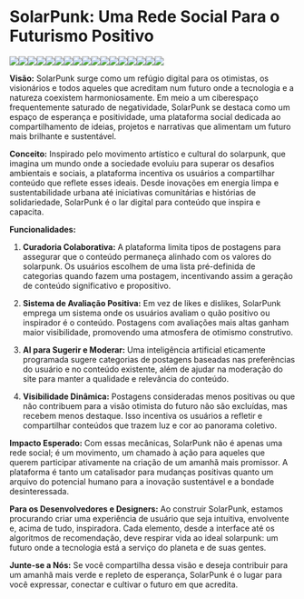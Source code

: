 # SolarPunk: Uma Rede Social Para o Futurismo Positivo
<img src="https://img.shields.io/badge/Flutter-02569B?style=for-the-badge&logo=flutter&logoColor=white"/><img src="https://img.shields.io/badge/firebase-ffca28?style=for-the-badge&logo=firebase&logoColor=black"/><img src="https://img.shields.io/badge/Dart-0175C2?style=for-the-badge&logo=dart&logoColor=white"/><img src="https://img.shields.io/badge/Android_Studio-3DDC84?style=for-the-badge&logo=android-studio&logoColor=white"/><img src="https://img.shields.io/badge/Adobe_XD-FF61F6?style=for-the-badge&logo=adobe-xd&logoColor=white"/><img src="https://img.shields.io/badge/Adobe_Photoshop-31A8FF?style=for-the-badge&logo=adobe-photoshop&logoColor=white"/><img src="https://img.shields.io/badge/Adobe_Illustrator-FF9A00?style=for-the-badge&logo=adobe-illustrator&logoColor=white"/><img src="https://img.shields.io/badge/Adobe_Premiere_Pro-9999FF?style=for-the-badge&logo=adobe-premiere-pro&logoColor=white"/><img src="https://img.shields.io/badge/Adobe_After_Effects-9999FF?style=for-the-badge&logo=adobe-after-effects&logoColor=white"/><img src="https://img.shields.io/badge/Adobe_Lightroom-31A8FF?style=for-the-badge&logo=adobe-lightroom&logoColor=white"/><img src="https://img.shields.io/badge/Adobe_InDesign-FF3366?style=for-the-badge&logo=adobe-indesign&logoColor=white"/><img src="https://img.shields.io/badge/Adobe_Audition-9999FF?style=for-the-badge&logo=adobe-audition&logoColor=white"/><img src="https://img.shields.io/badge/Adobe_XD-FF61F6?style=for-the-badge&logo=adobe-xd&logoColor=white"/><img src="https://img.shields.io/badge/Adobe_After_Effects-9999FF?style=for-the-badge&logo=adobe-after-effects&logoColor=white"/><img src="https://img.shields.io/badge/Adobe_Lightroom-31A8FF?style=for-the-badge&logo=adobe-lightroom&logoColor=white"/><img src="https://img.shields.io/badge/Adobe_InDesign-FF3366?style=for-the-badge&logo=adobe-indesign&logoColor=white"/><img src="https://img.shields.io/badge/iOS-000000?style=for-the-badge&logo=ios&logoColor=white"/>

**Visão:** SolarPunk surge como um refúgio digital para os otimistas, os visionários e todos aqueles
que acreditam num futuro onde a tecnologia e a natureza coexistem harmoniosamente. Em meio a um
ciberespaço frequentemente saturado de negatividade, SolarPunk se destaca como um espaço de
esperança e positividade, uma plataforma social dedicada ao compartilhamento de ideias, projetos e
narrativas que alimentam um futuro mais brilhante e sustentável.

**Conceito:** Inspirado pelo movimento artístico e cultural do solarpunk, que imagina um mundo onde
a sociedade evoluiu para superar os desafios ambientais e sociais, a plataforma incentiva os
usuários a compartilhar conteúdo que reflete esses ideais. Desde inovações em energia limpa e
sustentabilidade urbana até iniciativas comunitárias e histórias de solidariedade, SolarPunk é o lar
digital para conteúdo que inspira e capacita.

**Funcionalidades:**

1. **Curadoria Colaborativa:** A plataforma limita tipos de postagens para assegurar que o conteúdo
   permaneça alinhado com os valores do solarpunk. Os usuários escolhem de uma lista pré-definida de
   categorias quando fazem uma postagem, incentivando assim a geração de conteúdo significativo e
   propositivo.

2. **Sistema de Avaliação Positiva:** Em vez de likes e dislikes, SolarPunk emprega um sistema onde
   os usuários avaliam o quão positivo ou inspirador é o conteúdo. Postagens com avaliações mais
   altas ganham maior visibilidade, promovendo uma atmosfera de otimismo construtivo.

3. **AI para Sugerir e Moderar:** Uma inteligência artificial eticamente programada sugere
   categorias de postagens baseadas nas preferências do usuário e no conteúdo existente, além de
   ajudar na moderação do site para manter a qualidade e relevância do conteúdo.

4. **Visibilidade Dinâmica:** Postagens consideradas menos positivas ou que não contribuem para a
   visão otimista do futuro não são excluídas, mas recebem menos destaque. Isso incentiva os
   usuários a refletir e compartilhar conteúdos que trazem luz e cor ao panorama coletivo.

**Impacto Esperado:** Com essas mecânicas, SolarPunk não é apenas uma rede social; é um movimento,
um chamado à ação para aqueles que querem participar ativamente na criação de um amanhã mais
promissor. A plataforma é tanto um catalisador para mudanças positivas quanto um arquivo do
potencial humano para a inovação sustentável e a bondade desinteressada.

**Para os Desenvolvedores e Designers:** Ao construir SolarPunk, estamos procurando criar uma
experiência de usuário que seja intuitiva, envolvente e, acima de tudo, inspiradora. Cada elemento,
desde a interface até os algoritmos de recomendação, deve respirar vida ao ideal solarpunk: um
futuro onde a tecnologia está a serviço do planeta e de suas gentes.

**Junte-se a Nós:** Se você compartilha dessa visão e deseja contribuir para um amanhã mais verde e
repleto de esperança, SolarPunk é o lugar para você expressar, conectar e cultivar o futuro em que
acredita.